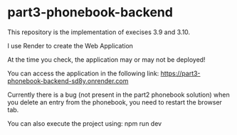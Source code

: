 # part3-phonebook-backend

This repository is the implementation of execises 3.9 and 3.10.

I use Render to create the Web Application

At the time you check, the application may or may not be deployed!

You can access the application in the following link:
https://part3-phonebook-backend-sd8y.onrender.com

Currently there is a bug (not present in the part2 phonebook solution) when you delete an entry from the phonebook, you need to restart the browser tab.

You can also execute the project using: npm run dev